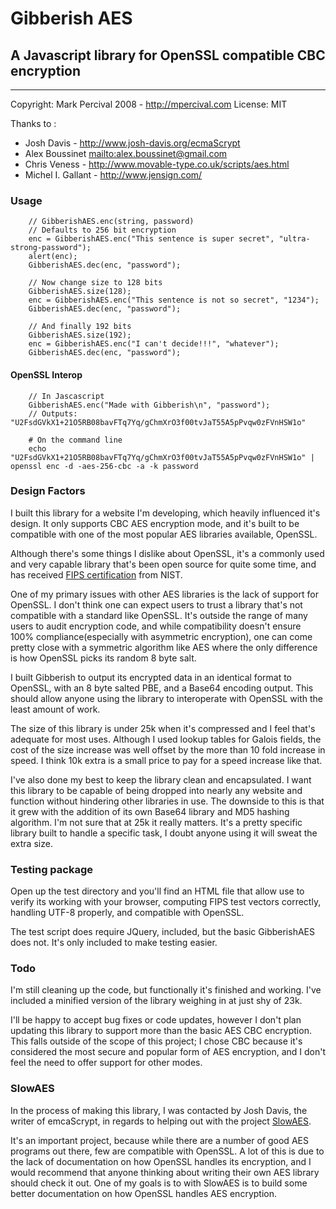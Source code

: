 # Gibberish AES
## A Javascript library for OpenSSL compatible CBC encryption

----

Copyright: Mark Percival 2008 - <http://mpercival.com>
License: MIT

Thanks to :

  - Josh Davis - <http://www.josh-davis.org/ecmaScrypt>
  - Alex Boussinet <mailto:alex.boussinet@gmail.com>
  - Chris Veness - <http://www.movable-type.co.uk/scripts/aes.html>
  - Michel I. Gallant - <http://www.jensign.com/>


### Usage
        // GibberishAES.enc(string, password)
        // Defaults to 256 bit encryption
        enc = GibberishAES.enc("This sentence is super secret", "ultra-strong-password");
        alert(enc);
        GibberishAES.dec(enc, "password");

        // Now change size to 128 bits
        GibberishAES.size(128);
        enc = GibberishAES.enc("This sentence is not so secret", "1234");
        GibberishAES.dec(enc, "password");

        // And finally 192 bits
        GibberishAES.size(192);
        enc = GibberishAES.enc("I can't decide!!!", "whatever");
        GibberishAES.dec(enc, "password");

#### OpenSSL Interop

        // In Jascascript
        GibberishAES.enc("Made with Gibberish\n", "password");
        // Outputs: "U2FsdGVkX1+21O5RB08bavFTq7Yq/gChmXrO3f00tvJaT55A5pPvqw0zFVnHSW1o"
        
        # On the command line
        echo "U2FsdGVkX1+21O5RB08bavFTq7Yq/gChmXrO3f00tvJaT55A5pPvqw0zFVnHSW1o" | openssl enc -d -aes-256-cbc -a -k password

### Design Factors
I built this library for a website I'm developing, which heavily influenced it's design.
It only supports CBC AES encryption mode, and it's built to be compatible with one
of the most popular AES libraries available, OpenSSL.

Although there's some things I dislike about OpenSSL, it's a commonly used and very capable
library that's been open source for quite some time, and has received [FIPS certification][1]
from NIST.

One of my primary issues with other AES libraries is the lack of support for OpenSSL. I
don't think one can expect users to trust a library that's not compatible with a standard
like OpenSSL. It's outside the range of many users to audit encryption code, and while
compatibility doesn't ensure 100% compliance(especially with asymmetric encryption), one 
can come pretty close with a symmetric algorithm like AES where the only difference is 
how OpenSSL picks its random 8 byte salt.

I built Gibberish to output its encrypted data in an identical format to OpenSSL, with
an 8 byte salted PBE, and a Base64 encoding output. This should allow anyone using the
library to interoperate with OpenSSL with the least amount of work.

The size of this library is under 25k when it's compressed and I feel that's adequate for
most uses. Although I used lookup tables for Galois fields, the cost of the size
increase was well offset by the more than 10 fold increase in speed. I think 10k extra
is a small price to pay for a speed increase like that.

I've also done my best to keep the library clean and encapsulated. I want this library
to be capable of being dropped into nearly any website and function without hindering
other libraries in use. The downside to this is that it grew with the addition of its
own Base64 library and MD5 hashing algorithm. I'm not sure that at 25k it really matters.
It's a pretty specific library built to handle a specific task, I doubt anyone using it
will sweat the extra size.

### Testing package
Open up the test directory and you'll find an HTML file that allow use to verify its
working with your browser, computing FIPS test vectors correctly, handling UTF-8 properly,
and compatible with OpenSSL.

The test script does require JQuery, included, but the
basic GibberishAES does not. It's only included to make testing easier.

### Todo
I'm still cleaning up the code, but functionally it's finished and working. I've included a minified
version of the library weighing in at just shy of 23k.

I'll be happy to accept bug fixes or code updates, however I don't plan updating this library to
support more than the basic AES CBC encryption. This falls outside of the scope of this project;
I chose CBC because it's considered the most secure and popular form of AES encryption, and I
don't feel the need to offer support for other modes.

### SlowAES

In the process of making this library, I was contacted by Josh Davis, the writer of emcaScrypt,
in regards to helping out with the project [SlowAES][2].

It's an important project, because while there are a number of
good AES programs out there, few are compatible with OpenSSL. A lot
of this is due to the lack of documentation on how OpenSSL handles its
encryption, and I would recommend that anyone thinking about writing their own AES
library should check it out. One of my goals is to with SlowAES is to build some better
documentation on how OpenSSL handles AES encryption.

[1]: http://en.wikipedia.org/wiki/OpenSSL#FIPS_140-2_compliance "FIPS Compliance"
[2]: http://code.google.com/p/slowaes "SlowAES Project Page"